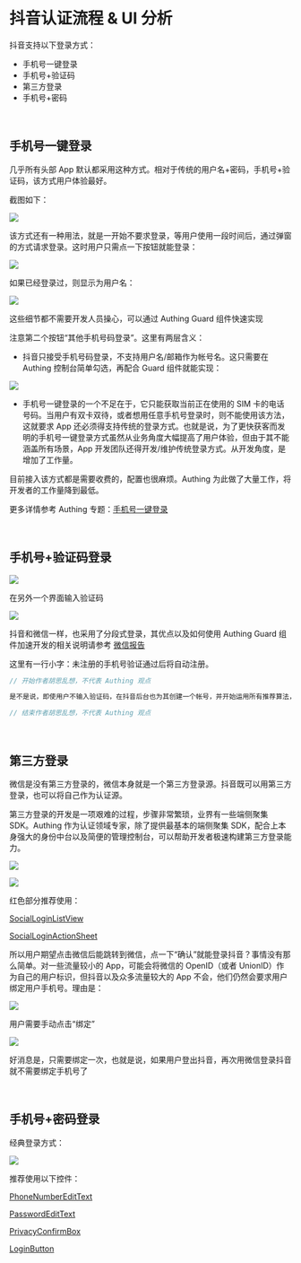 # 抖音认证流程 & UI 分析

抖音支持以下登录方式：

* 手机号一键登录
* 手机号+验证码
* 第三方登录
* 手机号+密码

<br>

## 手机号一键登录

几乎所有头部 App 默认都采用这种方式。相对于传统的用户名+密码，手机号+验证码，该方式用户体验最好。

截图如下：

![](./images/douyin/1.jpeg)

该方式还有一种用法，就是一开始不要求登录，等用户使用一段时间后，通过弹窗的方式请求登录。这时用户只需点一下按钮就能登录：

![](./images/douyin/6.jpeg)

如果已经登录过，则显示为用户名：

![](./images/douyin/5.jpeg)

这些细节都不需要开发人员操心，可以通过 Authing Guard 组件快速实现

注意第二个按钮“其他手机号码登录”。这里有两层含义：

* 抖音只接受手机号码登录，不支持用户名/邮箱作为帐号名。这只需要在 Authing 控制台简单勾选，再配合 Guard 组件就能实现：

![](./../images/login_methods.png)

* 手机号一键登录的一个不足在于，它只能获取当前正在使用的 SIM 卡的电话号码。当用户有双卡双待，或者想用任意手机号登录时，则不能使用该方法，这就要求 App 还必须得支持传统的登录方式。也就是说，为了更快获客而发明的手机号一键登录方式虽然从业务角度大幅提高了用户体验，但由于其不能涵盖所有场景，App 开发团队还得开发/维护传统登录方式。从开发角度，是增加了工作量。

目前接入该方式都是需要收费的，配置也很麻烦。Authing 为此做了大量工作，将开发者的工作量降到最低。

更多详情参考 Authing 专题：[手机号一键登录](./../topics/onepass.md)

<br>

## 手机号+验证码登录

![](./images/douyin/2.jpeg)

在另外一个界面输入验证码

![](./images/douyin/3.jpeg)

抖音和微信一样，也采用了分段式登录，其优点以及如何使用 Authing Guard 组件加速开发的相关说明请参考 [微信报告](./wechat.md)

这里有一行小字：未注册的手机号验证通过后将自动注册。

```java
// 开始作者胡思乱想，不代表 Authing 观点

是不是说，即使用户不输入验证码，在抖音后台也为其创建一个帐号，并开始运用所有推荐算法，只是在端侧表现为未登录状态，无法查看个人数据。

// 结束作者胡思乱想，不代表 Authing 观点
```

<br>

## 第三方登录

微信是没有第三方登录的，微信本身就是一个第三方登录源。抖音既可以用第三方登录，也可以将自己作为认证源。

第三方登录的开发是一项艰难的过程，步骤非常繁琐，业界有一些端侧聚集 SDK。Authing 作为认证领域专家，除了提供最基本的端侧聚集 SDK，配合上本身强大的身份中台以及简便的管理控制台，可以帮助开发者极速构建第三方登录能力。

![](./images/douyin/7.jpeg)

![](./images/douyin/8.jpeg)

红色部分推荐使用：

[SocialLoginListView](./../hc_social_login_list_view.md)

[SocialLoginActionSheet](./../hc_social_login_action_sheet.md)


所以用户期望点击微信后能跳转到微信，点一下“确认”就能登录抖音？事情没有那么简单。对一些流量较小的 App，可能会将微信的 OpenID（或者 UnionID）作为自己的用户标识，但抖音以及众多流量较大的 App 不会，他们仍然会要求用户绑定用户手机号。理由是：

![](./images/douyin/9.jpeg)

用户需要手动点击“绑定”

![](./images/douyin/10.jpeg)

好消息是，只需要绑定一次，也就是说，如果用户登出抖音，再次用微信登录抖音就不需要绑定手机号了

<br>

## 手机号+密码登录

经典登录方式：

![](./images/douyin/4.jpeg)

推荐使用以下控件：

[PhoneNumberEditText](./../hc_phone_number_edit_text.md)

[PasswordEditText](./../hc_password_edit_text.md)

[PrivacyConfirmBox](./../hc_privacy_confirm_box.md)

[LoginButton](./../hc_login_button.md)
